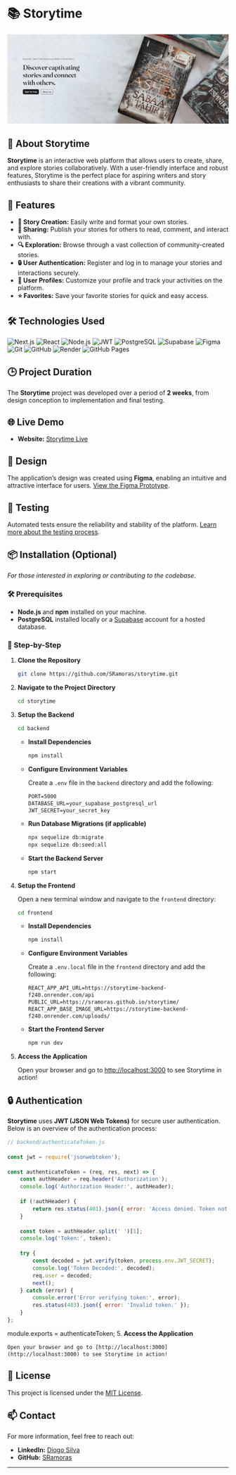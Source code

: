 # 📚 Storytime

![Storytime Banner](./frontend/src/Assets/banner.png)

## 📖 About Storytime

**Storytime** is an interactive web platform that allows users to create, share, and explore stories collaboratively. With a user-friendly interface and robust features, Storytime is the perfect place for aspiring writers and story enthusiasts to share their creations with a vibrant community.

## 🚀 Features

- **📝 Story Creation:** Easily write and format your own stories.
- **🔄 Sharing:** Publish your stories for others to read, comment, and interact with.
- **🔍 Exploration:** Browse through a vast collection of community-created stories.
- **🔒 User Authentication:** Register and log in to manage your stories and interactions securely.
- **👤 User Profiles:** Customize your profile and track your activities on the platform.
- **⭐ Favorites:** Save your favorite stories for quick and easy access.

## 🛠️ Technologies Used

![Next.js](https://img.shields.io/badge/Next.js-000000?style=for-the-badge&logo=next.js&logoColor=white)
![React](https://img.shields.io/badge/React-20232A?style=for-the-badge&logo=react&logoColor=61DAFB)
![Node.js](https://img.shields.io/badge/Node.js-339933?style=for-the-badge&logo=node.js&logoColor=white)
![JWT](https://img.shields.io/badge/JWT-000000?style=for-the-badge&logo=json-web-tokens&logoColor=white)
![PostgreSQL](https://img.shields.io/badge/PostgreSQL-4169E1?style=for-the-badge&logo=postgresql&logoColor=white)
![Supabase](https://img.shields.io/badge/Supabase-333333?style=for-the-badge&logo=supabase&logoColor=white)
![Figma](https://img.shields.io/badge/Figma-F24E1E?style=for-the-badge&logo=figma&logoColor=white)
![Git](https://img.shields.io/badge/Git-F05032?style=for-the-badge&logo=git&logoColor=white)
![GitHub](https://img.shields.io/badge/GitHub-181717?style=for-the-badge&logo=github&logoColor=white)
![Render](https://img.shields.io/badge/Render-000000?style=for-the-badge&logo=render&logoColor=white)
![GitHub Pages](https://img.shields.io/badge/GitHub%20Pages-181717?style=for-the-badge&logo=githubpages&logoColor=white)

## 🕒 Project Duration

The **Storytime** project was developed over a period of **2 weeks**, from design conception to implementation and final testing.

## 🌐 Live Demo

- **Website:** [Storytime Live](https://sramoras.github.io/storytime/)

## 🎨 Design

The application’s design was created using **Figma**, enabling an intuitive and attractive interface for users. [View the Figma Prototype](https://www.figma.com/).

## 🧪 Testing

Automated tests ensure the reliability and stability of the platform. [Learn more about the testing process](#).

## 📦 Installation (Optional)

*For those interested in exploring or contributing to the codebase.*

### 🛠️ Prerequisites

- **Node.js** and **npm** installed on your machine.
- **PostgreSQL** installed locally or a [Supabase](https://supabase.com/) account for a hosted database.

### 🔧 Step-by-Step

1. **Clone the Repository**

    ```bash
    git clone https://github.com/SRamoras/storytime.git
    ```

2. **Navigate to the Project Directory**

    ```bash
    cd storytime
    ```

3. **Setup the Backend**

    ```bash
    cd backend
    ```

    - **Install Dependencies**

        ```bash
        npm install
        ```

    - **Configure Environment Variables**

        Create a `.env` file in the `backend` directory and add the following:

        ```env
        PORT=5000
        DATABASE_URL=your_supabase_postgresql_url
        JWT_SECRET=your_secret_key
        ```

    - **Run Database Migrations (if applicable)**

        ```bash
        npx sequelize db:migrate
        npx sequelize db:seed:all
        ```

    - **Start the Backend Server**

        ```bash
        npm start
        ```

4. **Setup the Frontend**

    Open a new terminal window and navigate to the `frontend` directory:

    ```bash
    cd frontend
    ```

    - **Install Dependencies**

        ```bash
        npm install
        ```

    - **Configure Environment Variables**

        Create a `.env.local` file in the `frontend` directory and add the following:

        ```env
        REACT_APP_API_URL=https://storytime-backend-f240.onrender.com/api
        PUBLIC_URL=https://sramoras.github.io/storytime/
        REACT_APP_BASE_IMAGE_URL=https://storytime-backend-f240.onrender.com/uploads/
        ```

    - **Start the Frontend Server**

        ```bash
        npm run dev
        ```

5. **Access the Application**

    Open your browser and go to [http://localhost:3000](http://localhost:3000) to see Storytime in action!

## 🔒 Authentication

**Storytime** uses **JWT (JSON Web Tokens)** for secure user authentication. Below is an overview of the authentication process:

```javascript
// backend/authenticateToken.js

const jwt = require('jsonwebtoken');

const authenticateToken = (req, res, next) => {
    const authHeader = req.header('Authorization');
    console.log('Authorization Header:', authHeader);

    if (!authHeader) {
        return res.status(401).json({ error: 'Access denied. Token not provided.' });
    }

    const token = authHeader.split(' ')[1];
    console.log('Token:', token);

    try {
        const decoded = jwt.verify(token, process.env.JWT_SECRET);
        console.log('Token Decoded:', decoded);
        req.user = decoded;
        next();
    } catch (error) {
        console.error('Error verifying token:', error);
        res.status(403).json({ error: 'Invalid token.' });
    }
};
```
module.exports = authenticateToken;
5. **Access the Application**

    Open your browser and go to [http://localhost:3000](http://localhost:3000) to see Storytime in action!

## 📄 License

This project is licensed under the [MIT License](./LICENSE).

## 📫 Contact

For more information, feel free to reach out:

- **LinkedIn:** [Diogo Silva](https://www.linkedin.com/in/diogo-silva-94068613b/)
- **GitHub:** [SRamoras](https://github.com/SRamoras)

---

